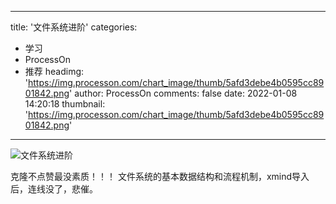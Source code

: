 
---
title: '文件系统进阶'
categories: 
 - 学习
 - ProcessOn
 - 推荐
headimg: 'https://img.processon.com/chart_image/thumb/5afd3debe4b0595cc8901842.png'
author: ProcessOn
comments: false
date: 2022-01-08 14:20:18
thumbnail: 'https://img.processon.com/chart_image/thumb/5afd3debe4b0595cc8901842.png'
---

<div>   
<img class="thumb" alt="文件系统进阶" src="https://img.processon.com/chart_image/thumb/5afd3debe4b0595cc8901842.png" referrerpolicy="no-referrer">
<p>克隆不点赞最没素质！！！
文件系统的基本数据结构和流程机制，xmind导入后，连线没了，悲催。</p>  
</div>
            